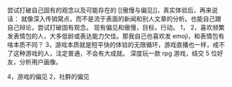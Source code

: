 尝试打破自己固有的观念以及可能存在的 [[傲慢与偏见]]，真实体验后，再来说话：
就像深入传销窝点，而不是流于表面的新闻和别人文章的分析。也能自己跟自己辩论，尝试打破固有观念。
现有偏见和傲慢，目标，行动。
1，
2，喜欢频繁发表情包的人，大多低龄或表达能力欠佳。那我自己也喜欢发 emoji，和表情包有啥本质不同？
3，游戏本质就是短平快的体验的无限循环，游戏直播也一样，戒不了这种游戏的人，注定普通，不会有大成就。
 深度玩一款 rpg 游戏，结交 5 位好友，分析用户画像。

4，游戏的偏见
2，社群的偏见
